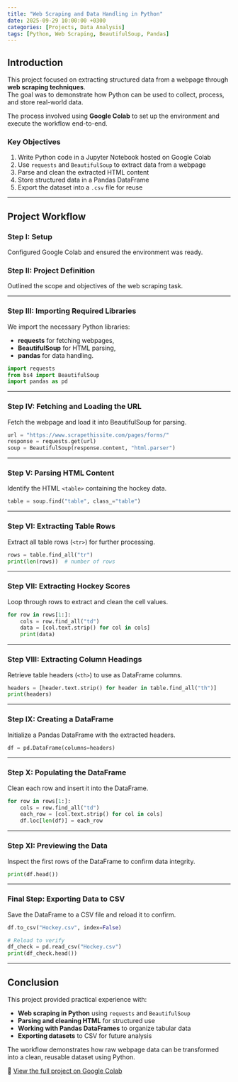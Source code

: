 ```yaml
---
title: "Web Scraping and Data Handling in Python"
date: 2025-09-29 10:00:00 +0300
categories: [Projects, Data Analysis]
tags: [Python, Web Scraping, BeautifulSoup, Pandas]
---
```


## Introduction

This project focused on extracting structured data from a webpage through **web scraping techniques**.  
The goal was to demonstrate how Python can be used to collect, process, and store real-world data.  

The process involved using **Google Colab** to set up the environment and execute the workflow end-to-end.  

### Key Objectives
1. Write Python code in a Jupyter Notebook hosted on Google Colab  
2. Use `requests` and `BeautifulSoup` to extract data from a webpage  
3. Parse and clean the extracted HTML content  
4. Store structured data in a Pandas DataFrame  
5. Export the dataset into a `.csv` file for reuse  

---

## Project Workflow

### Step I: Setup
Configured Google Colab and ensured the environment was ready.

### Step II: Project Definition
Outlined the scope and objectives of the web scraping task.

---

### Step III: Importing Required Libraries
We import the necessary Python libraries:  
- **requests** for fetching webpages,  
- **BeautifulSoup** for HTML parsing,  
- **pandas** for data handling.  

```python
import requests
from bs4 import BeautifulSoup
import pandas as pd
````

---

### Step IV: Fetching and Loading the URL

Fetch the webpage and load it into BeautifulSoup for parsing.

```python
url = "https://www.scrapethissite.com/pages/forms/"
response = requests.get(url)
soup = BeautifulSoup(response.content, "html.parser")
```

---

### Step V: Parsing HTML Content

Identify the HTML `<table>` containing the hockey data.

```python
table = soup.find("table", class_="table")
```

---

### Step VI: Extracting Table Rows

Extract all table rows (`<tr>`) for further processing.

```python
rows = table.find_all("tr")
print(len(rows))  # number of rows
```

---

### Step VII: Extracting Hockey Scores

Loop through rows to extract and clean the cell values.

```python
for row in rows[1:]:
    cols = row.find_all("td")
    data = [col.text.strip() for col in cols]
    print(data)
```

---

### Step VIII: Extracting Column Headings

Retrieve table headers (`<th>`) to use as DataFrame columns.

```python
headers = [header.text.strip() for header in table.find_all("th")]
print(headers)
```

---

### Step IX: Creating a DataFrame

Initialize a Pandas DataFrame with the extracted headers.

```python
df = pd.DataFrame(columns=headers)
```

---

### Step X: Populating the DataFrame

Clean each row and insert it into the DataFrame.

```python
for row in rows[1:]:
    cols = row.find_all("td")
    each_row = [col.text.strip() for col in cols]
    df.loc[len(df)] = each_row
```

---

### Step XI: Previewing the Data

Inspect the first rows of the DataFrame to confirm data integrity.

```python
print(df.head())
```

---

### Final Step: Exporting Data to CSV

Save the DataFrame to a CSV file and reload it to confirm.

```python
df.to_csv("Hockey.csv", index=False)

# Reload to verify
df_check = pd.read_csv("Hockey.csv")
print(df_check.head())
```

---

## Conclusion

This project provided practical experience with:

* **Web scraping in Python** using `requests` and `BeautifulSoup`
* **Parsing and cleaning HTML** for structured use
* **Working with Pandas DataFrames** to organize tabular data
* **Exporting datasets** to CSV for future analysis

The workflow demonstrates how raw webpage data can be transformed into a clean, reusable dataset using Python.

🔗 [View the full project on Google Colab](https://colab.research.google.com/drive/1lhv1h00kDUxZ9th5MSs7uEmhjqpu8D9d?usp=sharing)

```

